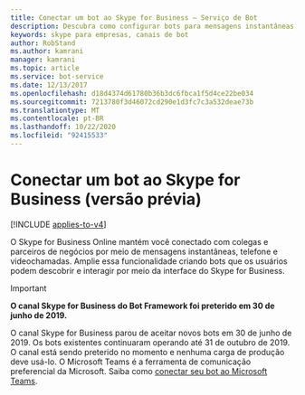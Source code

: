 ```yaml
---
title: Conectar um bot ao Skype for Business – Serviço de Bot
description: Descubra como configurar bots para mensagens instantâneas, telefone e chamadas de vídeo. Saiba mais sobre as equipes, uma alternativa ao canal do Skype for Business preterido.
keywords: skype para empresas, canais de bot
author: RobStand
ms.author: kamrani
manager: kamrani
ms.topic: article
ms.service: bot-service
ms.date: 12/13/2017
ms.openlocfilehash: d18d4374d61780b36b3dc6fbca1f5d4ce22be034
ms.sourcegitcommit: 7213780f3d46072cd290e1d3fc7c3a532deae73b
ms.translationtype: MT
ms.contentlocale: pt-BR
ms.lasthandoff: 10/22/2020
ms.locfileid: "92415533"
---
```

# <a name="connect-a-bot-to-skype-for-business-preview"></a>Conectar um bot ao Skype for Business (versão prévia)

[!INCLUDE [applies-to-v4](includes/applies-to-v4-current.md)]

O Skype for Business Online mantém você conectado com colegas e parceiros de negócios por meio de mensagens instantâneas, telefone e videochamadas. Amplie essa funcionalidade criando bots que os usuários podem descobrir e interagir por meio da interface do Skype for Business.

> [!IMPORTANT]
> **O canal Skype for Business do Bot Framework foi preterido em 30 de junho de 2019.**
>
> O canal Skype for Business parou de aceitar novos bots em 30 de junho de 2019.  Os bots existentes continuaram operando até 31 de outubro de 2019.  O canal está sendo preterido no momento e nenhuma carga de produção deve usá-lo.  O Microsoft Teams é a ferramenta de comunicação preferencial da Microsoft.  Saiba como [conectar seu bot ao Microsoft Teams](https://aka.ms/channel-connect-teams).
